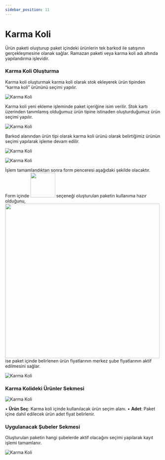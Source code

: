 ```yaml
---
sidebar_position: 11
---
```


# Karma Koli 


Ürün paketi oluşturup paket içindeki ürünlerin tek barkod ile satışının gerçekleşmesine olanak sağlar. Ramazan paketi veya karma koli adı altında yapılandırma işlevidir.

### Karma Koli Oluşturma

Karma koli oluşturmak karma koli olarak  stok ekleyerek ürün tipinden “karma koli” ürününü seçimi yapılır.


![Karma Koli](/img/moduller/karma-koli-1.png)

Karma koli yeni ekleme işleminde paket içeriğine isim verilir. Stok kartı üzerinden tanımlamış olduğumuz ürün tipine istinaden oluşturduğumuz ürün seçimi yapılır.

![Karma Koli](/img/moduller/karma-koli-2.png)

Barkod alanından ürün tipi olarak karma koli ürünü olarak belirtiğimiz ürünün seçimi yapılarak işleme devam edilir.

![Karma Koli](/img/moduller/karma-koli-3.png)

![Karma Koli](/img/moduller/karma-koli-4.png)

İşlem tamamlandıktan sonra form penceresi aşağıdaki şekilde olacaktır. Form içinde <img src="/img/moduller/aktiflestir.png" width="80"/>  seçeneği oluşturulan paketin kullanıma hazır olduğunu, <img src="/img/moduller/windows-kasalarda.png" width="500"/>   ise paket içinde belirlenen ürün fiyatlarının merkez şube fiyatlarının aktif edilmesini sağlar.

![Karma Koli](/img/moduller/karma-koli-5.png)

### Karma Kolideki Ürünler Sekmesi

![Karma Koli](/img/moduller/karma-koli-6.png)

•	**Ürün Seç**: Karma koli içinde kullanılacak ürün seçim alanı.
•	**Adet**: Paket içine dahil edilecek ürün adet fiyat belirlenir.

### Uygulanacak Şubeler Sekmesi

Oluşturulan paketin hangi şubelerde aktif olacağını seçimi yapılarak kayıt işlemi tamamlanır.

![Karma Koli](/img/moduller/karma-koli-7.png)
